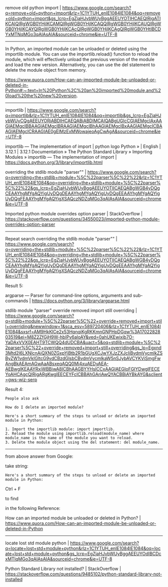 remove old python import | https://www.google.com/search?q=remove+old+python+import&rlz=1C1YTUH_enIE1084IE1084&oq=remove+old+python+import&gs_lcrp=EgZjaHJvbWUyBggAEEUYOTIHCAEQIRigATIKCAIQIRgWGB0YHjIKCAMQIRgWGB0YHjIKCAQQIRgWGB0YHjIKCAUQIRgWGB0YHjIKCAYQIRgWGB0YHjIKCAcQIRgWGB0YHjIKCAgQIRgWGB0YHtIBCDYxMTNqMGo3qAIAsAIA&sourceid=chrome&ie=UTF-8

____

In Python, an imported module can be unloaded or deleted using the importlib module. You can use the importlib.reload() function to reload the module, which will effectively unload the previous version of the module and load the new version. Alternatively, you can use the del statement to delete the module object from memory.

https://www.quora.com/How-can-an-imported-module-be-unloaded-or-deleted-in-Python#:~:text=In%20Python%2C%20an%20imported%20module,and%20load%20the%20new%20version.

____

importlib | https://www.google.com/search?q=importlib&rlz=1C1YTUH_enIE1084IE1084&oq=importlib&gs_lcrp=EgZjaHJvbWUyCQgAEEUYORiABDIHCAEQABiABDIMCAIQABgUGIcCGIAEMgcIAxAAGIAEMgcIBBAAGIAEMgcIBRAAGIAEMgcIBhAAGIAEMgcIBxAAGIAEMgcICBAAGIAEMgcICRAAGIAE0gEIMzExMWowajeoAgCwAgA&sourceid=chrome&ie=UTF-8

importlib — The implementation of import | python logo Python » | English | 3.12.1 |
 3.12.1 Documentation » The Python Standard Library » Importing Modules » importlib — The implementation of import | https://docs.python.org/3/library/importlib.html

 overriding the stdlib module \"parser\"" | https://www.google.com/search?q=overriding+the+stdlib+module+%5C%22parser%5C%22%22&rlz=1C1YTUH_enIE1084IE1084&oq=overriding+the+stdlib+module+%5C%22parser%5C%22%22&gs_lcrp=EgZjaHJvbWUyBggAEEUYOTIICAEQABgWGB4yDQgCEAAYhgMYgAQYigUyDQgDEAAYhgMYgAQYigUyDQgEEAAYhgMYgAQYigUyDQgFEAAYhgMYgAQYigXSAQczNDZqMGo3qAIAsAIA&sourceid=chrome&ie=UTF-8

Imported python module overrides option parser | StackOverflow | https://stackoverflow.com/questions/34550023/imported-python-module-overrides-option-parser

____
Repeat search
overriding the stdlib module \"parser\"" | https://www.google.com/search?q=overriding+the+stdlib+module+%5C%22parser%5C%22%22&rlz=1C1YTUH_enIE1084IE1084&oq=overriding+the+stdlib+module+%5C%22parser%5C%22%22&gs_lcrp=EgZjaHJvbWUyBggAEEUYOTIICAEQABgWGB4yDQgCEAAYhgMYgAQYigUyDQgDEAAYhgMYgAQYigUyDQgEEAAYhgMYgAQYigUyDQgFEAAYhgMYgAQYigXSAQczNDZqMGo3qAIAsAIA&sourceid=chrome&ie=UTF-8

Result 5:

argparse — Parser for command-line options, arguments and sub-commands | https://docs.python.org/3/library/argparse.html

stdlib module \"parser\" override removed import still overriding | https://www.google.com/search?q=stdlib+module+%5C%22parser%5C%22+override+removed+import+still+overriding&newwindow=1&sca_esv=589720406&rlz=1C1YTUH_enIE1084IE1084&sxsrf=AM9HkKlCe2x53HqnqiKgRKKmnGNPHpDGqw%3A1702282803519&ei=M8Z2ZfGjH9W-hbIPv6aloAY&ved=0ahUKEwixib7O-YaDAxVVX0EAHT9TCWQQ4dUDCBA&uact=5&oq=stdlib+module+%5C%22parser%5C%22+override+removed+import+still+overriding&gs_lp=Egxnd3Mtd2l6LXNlcnAiQXN0ZGxpYiBtb2R1bGUgXCJwYXJzZXJcIiBvdmVycmlkZSByZW1vdmVkIGltcG9ydCBzdGlsbCBvdmVycmlkaW5nSJybAVCYKViSmgFwAngBkAEAmAGwAaABsxeqAQQ0Mi4xuAEDyAEA-AEBwgIKEAAYRxjWBBiwA8ICBhAAGBYYHsICCxAAGIAEGIoFGIYDwgIFECEYoAHCAgcQIRigARgKwgIEECEYFcICBBAhGAriAwQYACBBiAYBkAYG&sclient=gws-wiz-serp

Result 4:

```
People also ask

How do I delete an imported module?

Here's a short summary of the steps to unload or delete an imported module in Python:

1. Import the importlib module: import importlib.
2. Reload the module using importlib.reload(module_name) where module_name is the name of the module you want to reload.
3. Delete the module object using the del statement: del module_name.
```

____

from above answer from Google:

take string:

`Here's a short summary of the steps to unload or delete an imported module in Python:`

Ctrl + F

to find

in the following Reference:

How can an imported module be unloaded or deleted in Python? | https://www.quora.com/How-can-an-imported-module-be-unloaded-or-deleted-in-Python

____

locate lost std module python | https://www.google.com/search?q=locate+lost+std+module+python&rlz=1C1YTUH_enIE1084IE1084&oq=locate+lost+std+module+python&gs_lcrp=EgZjaHJvbWUyBggAEEUYOdIBCDcxMTlqMGo3qAIAsAIA&sourceid=chrome&ie=UTF-8

Python Standard Library not installed? | StackOverflow | https://stackoverflow.com/questions/9485102/python-standard-library-not-installed


